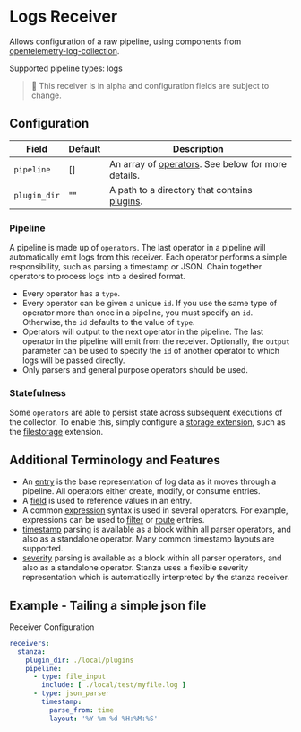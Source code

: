 # Logs Receiver

Allows configuration of a raw pipeline, using components from [opentelemetry-log-collection](https://github.com/open-telemetry/opentelemetry-log-collection).

Supported pipeline types: logs

> :construction: This receiver is in alpha and configuration fields are subject to change.

## Configuration

| Field        | Default | Description                                                                                                        |
| ---          | ---     | ---                                                                                                                |
| `pipeline`   | []      | An array of [operators](https://github.com/open-telemetry/opentelemetry-log-collection/blob/v0.24.0/docs/operators/README.md#what-operators-are-available). See below for more details. |
| `plugin_dir` | ""      | A path to a directory that contains [plugins](https://github.com/open-telemetry/opentelemetry-log-collection/blob/v0.24.0/docs/plugins.md#defining-plugins). |

### Pipeline

A pipeline is made up of `operators`. The last operator in a pipeline will automatically emit logs from this receiver. Each operator performs a simple responsibility, such as parsing a timestamp or JSON. Chain together operators to process logs into a desired format.

- Every operator has a `type`.
- Every operator can be given a unique `id`. If you use the same type of operator more than once in a pipeline, you must specify an `id`. Otherwise, the `id` defaults to the value of `type`.
- Operators will output to the next operator in the pipeline. The last operator in the pipeline will emit from the receiver. Optionally, the `output` parameter can be used to specify the `id` of another operator to which logs will be passed directly.
- Only parsers and general purpose operators should be used.

### Statefulness

Some `operators` are able to persist state across subsequent executions of the collector. To enable this, simply configure a [storage extension](https://github.com/open-telemetry/opentelemetry-collector-contrib/tree/main/extension/storage), such as the [filestorage](https://github.com/open-telemetry/opentelemetry-collector-contrib/tree/main/extension/storage/filestorage) extension.

## Additional Terminology and Features

- An [entry](https://github.com/open-telemetry/opentelemetry-log-collection/blob/v0.24.0/docs/types/entry.md) is the base representation of log data as it moves through a pipeline. All operators either create, modify, or consume entries.
- A [field](https://github.com/open-telemetry/opentelemetry-log-collection/blob/v0.24.0/docs/types/field.md) is used to reference values in an entry.
- A common [expression](https://github.com/open-telemetry/opentelemetry-log-collection/blob/v0.24.0/docs/types/expression.md) syntax is used in several operators. For example, expressions can be used to [filter](https://github.com/open-telemetry/opentelemetry-log-collection/blob/v0.24.0/docs/operators/filter.md) or [route](https://github.com/open-telemetry/opentelemetry-log-collection/blob/v0.24.0/docs/operators/router.md) entries.
- [timestamp](https://github.com/open-telemetry/opentelemetry-log-collection/blob/v0.24.0/docs/types/timestamp.md) parsing is available as a block within all parser operators, and also as a standalone operator. Many common timestamp layouts are supported.
- [severity](https://github.com/open-telemetry/opentelemetry-log-collection/blob/v0.24.0/docs/types/severity.md) parsing is available as a block within all parser operators, and also as a standalone operator. Stanza uses a flexible severity representation which is automatically interpreted by the stanza receiver.


## Example - Tailing a simple json file

Receiver Configuration
```yaml
receivers:
  stanza:
    plugin_dir: ./local/plugins
    pipeline:    
      - type: file_input
        include: [ ./local/test/myfile.log ]
      - type: json_parser
        timestamp:
          parse_from: time
          layout: '%Y-%m-%d %H:%M:%S'
```
